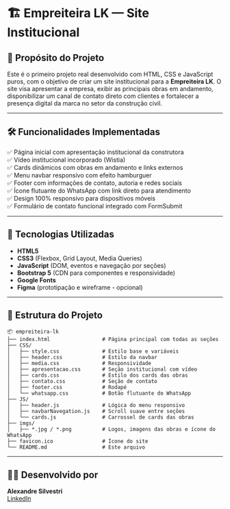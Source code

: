 # 🏗️ Empreiteira LK — Site Institucional

## 📌 Propósito do Projeto

Este é o primeiro projeto real desenvolvido com HTML, CSS e JavaScript puros, com o objetivo de criar um site institucional para a **Empreiteira LK**. O site visa apresentar a empresa, exibir as principais obras em andamento, disponibilizar um canal de contato direto com clientes e fortalecer a presença digital da marca no setor da construção civil.

---

## 🛠️ Funcionalidades Implementadas

✅ Página inicial com apresentação institucional da construtora  
✅ Vídeo institucional incorporado (Wistia)  
✅ Cards dinâmicos com obras em andamento e links externos  
✅ Menu navbar responsivo com efeito hamburguer  
✅ Footer com informações de contato, autoria e redes sociais  
✅ Ícone flutuante do WhatsApp com link direto para atendimento  
✅ Design 100% responsivo para dispositivos móveis  
✅ Formulário de contato funcional integrado com FormSubmit  

---

## 🧩 Tecnologias Utilizadas

- **HTML5**  
- **CSS3** (Flexbox, Grid Layout, Media Queries)  
- **JavaScript** (DOM, eventos e navegação por seções)  
- **Bootstrap 5** (CDN para componentes e responsividade)  
- **Google Fonts**  
- **Figma** (prototipação e wireframe - opcional)

---

## 📁 Estrutura do Projeto

```
📦 empreiteira-lk
├── index.html                 # Página principal com todas as seções
├── CSS/
│   ├── style.css              # Estilo base e variáveis
│   ├── header.css             # Estilo da navbar
│   ├── media.css              # Responsividade
│   ├── apresentacao.css       # Seção institucional com vídeo
│   ├── cards.css              # Estilo dos cards das obras
│   ├── contato.css            # Seção de contato
│   ├── footer.css             # Rodapé
│   └── whatsapp.css           # Botão flutuante do WhatsApp
├── JS/
│   ├── header.js              # Lógica do menu responsivo
│   ├── navbarNavegation.js    # Scroll suave entre seções
│   └── cards.js               # Carrossel de cards das obras
├── imgs/
│   ├── *.jpg / *.png          # Logos, imagens das obras e ícone do WhatsApp
├── favicon.ico                # Ícone do site
└── README.md                  # Este arquivo
```

---

## 👨‍💻 Desenvolvido por

**Alexandre Silvestri**  
[LinkedIn](https://www.linkedin.com/in/alexandre-silvestri-2a94ab318)